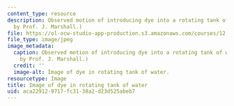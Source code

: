 ```yaml
---
content_type: resource
description: Observed motion of introducing dye into a rotating tank of water. (Image
  by Prof. J. Marshall.)
file: https://ol-ocw-studio-app-production.s3.amazonaws.com/courses/12-003-atmosphere-ocean-and-climate-dynamics-fall-2008/aca229129717fc3138a2d23d525abeb7_12-003f08-th.jpg
file_type: image/jpeg
image_metadata:
  caption: Observed motion of introducing dye into a rotating tank of water. (Image
    by Prof. J. Marshall.)
  credit: ''
  image-alt: Image of dye in rotating tank of water.
resourcetype: Image
title: Image of dye in rotating tank of water
uid: aca22912-9717-fc31-38a2-d23d525abeb7
---
```

